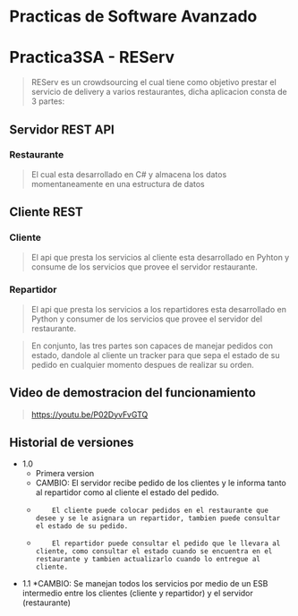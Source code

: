 # Practicas de Software Avanzado
# Practica3SA - REServ



> REServ es un crowdsourcing el cual tiene como objetivo prestar el servicio de delivery a varios restaurantes, dicha aplicacion consta de 3 partes:

## Servidor REST API
### Restaurante
> El cual esta desarrollado en C# y almacena los datos momentaneamente en una estructura de datos

## Cliente REST 
### Cliente
> El api que presta los servicios al cliente esta desarrollado en Pyhton y consume de los servicios que provee el servidor restaurante.

### Repartidor
> El api que presta los servicios a los repartidores esta desarrollado en Python y consumer de los servicios que provee el servidor del restaurante. 


>En conjunto, las tres partes son capaces de manejar pedidos con estado, dandole al cliente un tracker para que sepa el estado de su pedido en cualquier momento despues de realizar su orden. 

## Video de demostracion del funcionamiento
> https://youtu.be/P02DyvFvGTQ
## Historial de versiones
* 1.0
  * Primera version
  * CAMBIO: El servidor recibe pedido de los clientes y le informa tanto al repartidor como al cliente el estado del pedido.
  *         El cliente puede colocar pedidos en el restaurante que desee y se le asignara un repartidor, tambien puede consultar el estado de su pedido. 
  *         El repartidor puede consultar el pedido que le llevara al cliente, como consultar el estado cuando se encuentra en el restaurante y tambien actualizarlo cuando lo entregue al cliente. 
  
* 1.1
 *CAMBIO: Se manejan todos los servicios por medio de un ESB intermedio entre los clientes (cliente y repartidor) y el servidor (restaurante)
